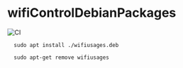 # wifiControlDebianPackages

![CI](https://github.com/asifanwar007/wifiControlDebianPackages/workflows/CI/badge.svg)

```
  sudo apt install ./wifiusages.deb
```

```
  sudo apt-get remove wifiusages
```


